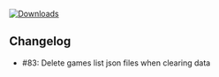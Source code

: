 [![Downloads](https://img.shields.io/github/downloads/zevnda/steam-game-idler/1.7.14/total?style=for-the-badge&logo=github&color=137eb5)](https://github.com/zevnda/steam-game-idler/releases/download/1.7.14/Steam.Game.Idler_1.7.14_x64_en-US.msi)

## Changelog
- #83: Delete games list json files when clearing data

